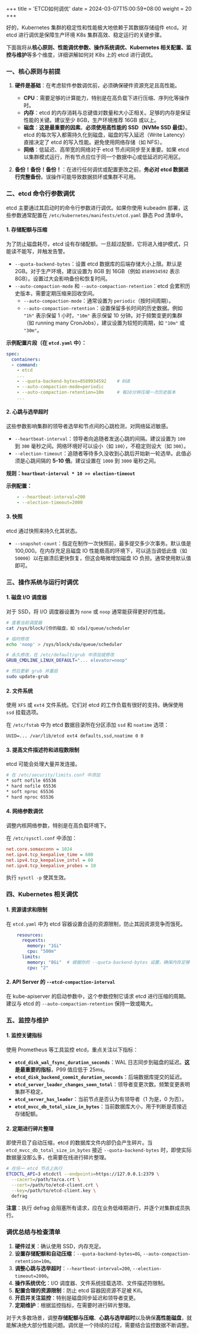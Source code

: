 +++
title = 'ETCD如何调优'
date = 2024-03-07T15:00:59+08:00
weight = 20
+++


好的，Kubernetes 集群的稳定性和性能极大地依赖于其数据存储组件 etcd。对 etcd 进行调优是保障生产环境 K8s 集群高效、稳定运行的关键步骤。

下面我将从**核心原则、性能调优参数、操作系统调优、Kubernetes 相关配置、监控与维护**等多个维度，详细讲解如何对 K8s 上的 etcd 进行调优。

### 一、核心原则与前提

1.  **硬件是基础**：在考虑软件参数调优前，必须确保硬件资源充足且高性能。
    *   **CPU**：需要足够的计算能力，特别是在高负载下进行压缩、序列化等操作时。
    *   **内存**：etcd 的内存消耗与总键值对数量和大小正相关。足够的内存是保证性能的关键。建议至少 8GB，生产环境推荐 16GB 或以上。
    *   **磁盘**：**这是最重要的因素**。**必须使用高性能的 SSD（NVMe SSD 最佳）**。etcd 的每次写入都需持久化到磁盘，磁盘的写入延迟（Write Latency）直接决定了 etcd 的写入性能。避免使用网络存储（如 NFS）。
    *   **网络**：低延迟、高带宽的网络对于 etcd 节点间同步至关重要。如果 etcd 以集群模式运行，所有节点应位于同一个数据中心或低延迟的可用区。

2.  **备份！备份！备份！**：在进行任何调优或配置更改之前，**务必对 etcd 数据进行完整备份**。误操作可能导致数据损坏或集群不可用。

### 二、etcd 命令行参数调优

etcd 主要通过其启动时的命令行参数进行调优。如果你使用 kubeadm 部署，这些参数通常配置在 `/etc/kubernetes/manifests/etcd.yaml` 静态 Pod 清单中。

#### 1. 存储配额与压缩

为了防止磁盘耗尽，etcd 设有存储配额。一旦超过配额，它将进入维护模式，只能读不能写，并触发告警。

*   `--quota-backend-bytes`：设置 etcd 数据库的后端存储大小上限。默认是 2GB。对于生产环境，建议设置为 8GB 到 16GB（例如 `8589934592` 表示 8GB）。设置过大会影响备份和恢复时间。
*   `--auto-compaction-mode` 和 `--auto-compaction-retention`：etcd 会累积历史版本，需要定期压缩来回收空间。
    *   `--auto-compaction-mode`：通常设置为 `periodic`（按时间周期）。
    *   `--auto-compaction-retention`：设置保留多长时间的历史数据。例如 `"1h"` 表示保留 1 小时，`"10m"` 表示保留 10 分钟。对于频繁变更的集群（如 running many CronJobs），建议设置为较短的周期，如 `"10m"` 或 `"30m"`。

**示例配置片段（在 `etcd.yaml` 中）：**
```yaml
spec:
  containers:
  - command:
    - etcd
    ...
    - --quota-backend-bytes=8589934592    # 8GB
    - --auto-compaction-mode=periodic
    - --auto-compaction-retention=10m     # 每10分钟压缩一次历史版本
    ...
```

#### 2. 心跳与选举超时

这些参数影响集群的领导者选举和节点间的心跳检测，对网络延迟敏感。

*   `--heartbeat-interval`：领导者向追随者发送心跳的间隔。建议设置为 `100` 到 `300` 毫秒之间。网络环境好可以设小（如 `100`），不稳定则设大（如 `300`）。
*   `--election-timeout`：追随者等待多久没收到心跳后开始新一轮选举。此值必须是心跳间隔的 **5-10 倍**。建议设置在 `1000` 到 `3000` 毫秒之间。

**规则：`heartbeat-interval * 10 >= election-timeout`**

**示例配置：**
```yaml
    - --heartbeat-interval=200
    - --election-timeout=2000
```

#### 3. 快照

etcd 通过快照来持久化其状态。

*   `--snapshot-count`：指定在制作一次快照前，最多提交多少次事务。默认值是 100,000。在内存充足且磁盘 IO 性能极高的环境下，可以适当调低此值（如 `50000`）以在崩溃后更快恢复，但这会略微增加磁盘 IO 负担。通常使用默认值即可。

### 三、操作系统与运行时调优

#### 1. 磁盘 I/O 调度器

对于 SSD，将 I/O 调度器设置为 `none` 或 `noop` 通常能获得更好的性能。

```bash
# 查看当前调度器
cat /sys/block/[你的磁盘，如 sda]/queue/scheduler

# 临时修改
echo 'noop' > /sys/block/sda/queue/scheduler

# 永久修改，在 /etc/default/grub 中添加或修改
GRUB_CMDLINE_LINUX_DEFAULT="... elevator=noop"

# 然后更新 grub 并重启
sudo update-grub
```

#### 2. 文件系统

使用 `XFS` 或 `ext4` 文件系统。它们对 etcd 的工作负载有很好的支持。确保使用 `ssd` 挂载选项。

在 `/etc/fstab` 中为 etcd 数据目录所在分区添加 `ssd` 和 `noatime` 选项：
```
UUID=... /var/lib/etcd ext4 defaults,ssd,noatime 0 0
```

#### 3. 提高文件描述符和进程数限制

etcd 可能会处理大量并发连接。
```bash
# 在 /etc/security/limits.conf 中添加
* soft nofile 65536
* hard nofile 65536
* soft nproc 65536
* hard nproc 65536
```

#### 4. 网络参数调优

调整内核网络参数，特别是在高负载环境下。

在 `/etc/sysctl.conf` 中添加：
```ini
net.core.somaxconn = 1024
net.ipv4.tcp_keepalive_time = 600
net.ipv4.tcp_keepalive_intvl = 60
net.ipv4.tcp_keepalive_probes = 10
```
执行 `sysctl -p` 使其生效。

### 四、Kubernetes 相关调优

#### 1. 资源请求和限制

在 `etcd.yaml` 中为 etcd 容器设置合适的资源限制，防止其因资源竞争而饿死。

```yaml
    resources:
      requests:
        memory: "1Gi"
        cpu: "500m"
      limits:
        memory: "8Gi"  # 根据你的 --quota-backend-bytes 设置，确保内存足够
        cpu: "2"
```

#### 2. API Server 的 `--etcd-compaction-interval`

在 kube-apiserver 的启动参数中，这个参数控制它请求 etcd 进行压缩的周期。建议与 etcd 的 `--auto-compaction-retention` 保持一致或略大。

### 五、监控与维护

#### 1. 监控关键指标

使用 Prometheus 等工具监控 etcd，重点关注以下指标：

*   **`etcd_disk_wal_fsync_duration_seconds`**：WAL 日志同步到磁盘的延迟。**这是最重要的指标**，P99 值应低于 25ms。
*   **`etcd_disk_backend_commit_duration_seconds`**：后端数据库提交的延迟。
*   **`etcd_server_leader_changes_seen_total`**：领导者变更次数。频繁变更表明集群不稳定。
*   **`etcd_server_has_leader`**：当前节点是否认为有领导者（1 为是，0 为否）。
*   **`etcd_mvcc_db_total_size_in_bytes`**：当前数据库大小，用于判断是否接近存储配额。

#### 2. 定期进行碎片整理

即使开启了自动压缩，etcd 的数据库文件内部仍会产生碎片。当 `etcd_mvcc_db_total_size_in_bytes` 接近 `--quota-backend-bytes` 时，即使实际数据量没那么多，也需要在线进行碎片整理。

```bash
# 在任一 etcd 节点上执行
ETCDCTL_API=3 etcdctl --endpoints=https://127.0.0.1:2379 \
  --cacert=/path/to/ca.crt \
  --cert=/path/to/etcd-client.crt \
  --key=/path/to/etcd-client.key \
  defrag
```
**注意**：执行 defrag 会阻塞所有请求，应在业务低峰期进行，并逐个对集群成员执行。

### 调优总结与检查清单

1.  **硬件过关**：确认使用 SSD，内存充足。
2.  **设置存储配额和自动压缩**：`--quota-backend-bytes=8G`, `--auto-compaction-retention=10m`。
3.  **调整心跳与选举超时**：`--heartbeat-interval=200`, `--election-timeout=2000`。
4.  **操作系统优化**：I/O 调度器、文件系统挂载选项、文件描述符限制。
5.  **配置合理的资源限制**：防止 etcd 容器因资源不足被 Kill。
6.  **开启并关注监控**：特别是磁盘同步延迟和领导者变更。
7.  **定期维护**：根据监控指标，在需要时进行碎片整理。

对于大多数场景，调整**存储配额与压缩**、**心跳与选举超时**以及确保**高性能磁盘**，就能解决绝大部分性能问题。调优是一个持续的过程，需要结合监控数据不断调整。